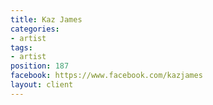 ```yaml
---
title: Kaz James
categories:
- artist
tags:
- artist
position: 187
facebook: https://www.facebook.com/kazjames
layout: client
---
```


